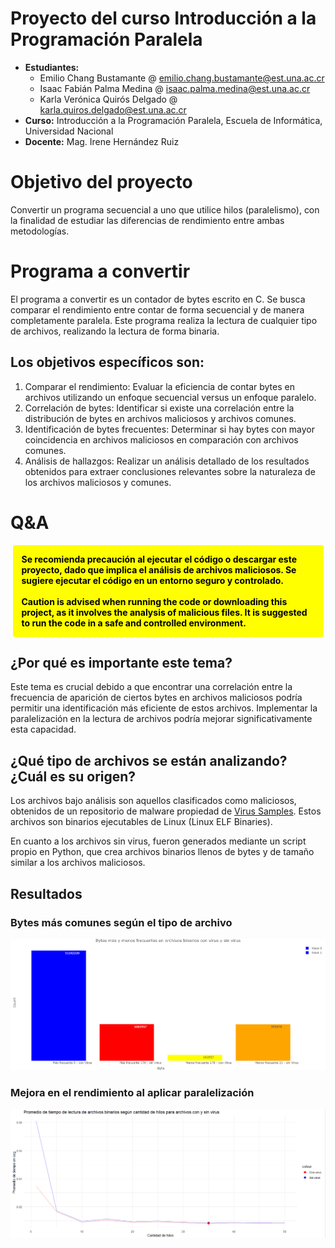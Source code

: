 # Proyecto del curso Introducción a la Programación Paralela

- **Estudiantes:**
  - Emilio Chang Bustamante @ [emilio.chang.bustamante@est.una.ac.cr](mailto:emilio.chang.bustamante@est.una.ac.cr)
  - Isaac Fabián Palma Medina @ [isaac.palma.medina@est.una.ac.cr](mailto:isaac.palma.medina@est.una.ac.cr)
  - Karla Verónica Quirós Delgado @ [karla.quiros.delgado@est.una.ac.cr](mailto:karla.quiros.delgado@est.una.ac.cr)
- **Curso:** Introducción a la Programación Paralela, Escuela de Informática, Universidad Nacional
- **Docente:** Mag. Irene Hernández Ruiz

# Objetivo del proyecto

Convertir un programa secuencial a uno que utilice hilos (paralelismo), con la finalidad de estudiar las diferencias de rendimiento entre ambas metodologías.

# Programa a convertir

El programa a convertir es un contador de bytes escrito en C. Se busca comparar el rendimiento entre contar de forma secuencial y de manera completamente paralela.
Este programa realiza la lectura de cualquier tipo de archivos, realizando la lectura de forma binaria.

## Los objetivos específicos son:

1. Comparar el rendimiento: Evaluar la eficiencia de contar bytes en archivos utilizando un enfoque secuencial versus un enfoque paralelo.
2. Correlación de bytes: Identificar si existe una correlación entre la distribución de bytes en archivos maliciosos y archivos comunes.
3. Identificación de bytes frecuentes: Determinar si hay bytes con mayor coincidencia en archivos maliciosos en comparación con archivos comunes.
4. Análisis de hallazgos: Realizar un análisis detallado de los resultados obtenidos para extraer conclusiones relevantes sobre la naturaleza de los archivos maliciosos y comunes.
   
# Q&A

<div style="
   padding: 1em; 
   background-color: yellow; 
   border-radius: 0.25em;
   font-weight: bold;
   color: black;
   margin: 0.25em;
">
   Se recomienda precaución al ejecutar el código o descargar este proyecto, dado que implica el análisis de archivos maliciosos. Se sugiere ejecutar el código en un entorno seguro y controlado.
   <br>
   <br>
   Caution is advised when running the code or downloading this project, as it involves the analysis of malicious files. It is suggested to run the code in a safe and controlled environment.
</div>

## ¿Por qué es importante este tema?

Este tema es crucial debido a que encontrar una correlación entre la frecuencia de aparición de ciertos bytes en archivos maliciosos podría permitir una identificación más eficiente de estos archivos. Implementar la paralelización en la lectura de archivos podría mejorar significativamente esta capacidad.

## ¿Qué tipo de archivos se están analizando? ¿Cuál es su origen?

Los archivos bajo análisis son aquellos clasificados como maliciosos, obtenidos de un repositorio de malware propiedad de [Virus Samples](https://github.com/MalwareSamples/Linux-Malware-Samples?tab=readme-ov-file). Estos archivos son binarios ejecutables de Linux (Linux ELF Binaries).

En cuanto a los archivos sin virus, fueron generados mediante un script propio en Python, que crea archivos binarios llenos de bytes y de tamaño similar a los archivos maliciosos.

## Resultados

### Bytes más comunes según el tipo de archivo

![](results/count_vs_byte.png)

### Mejora en el rendimiento al aplicar paralelización

![](results/time_vs_threads.png)
